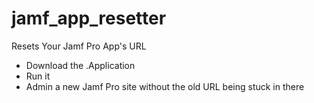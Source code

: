 # jamf_app_resetter
Resets Your Jamf Pro App's URL

- Download the .Application
- Run it
- Admin a new Jamf Pro site without the old URL being stuck in there
